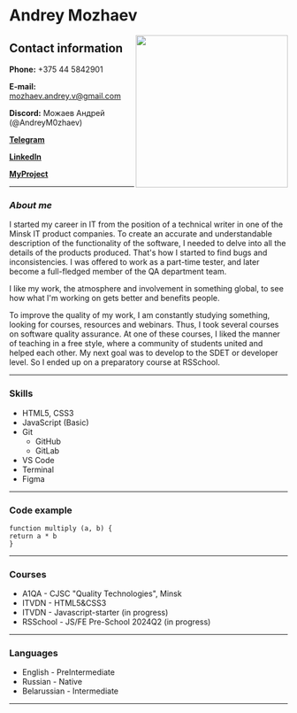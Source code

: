 # Andrey Mozhaev
<img src="../../../img/photo.png" width="275" align="right"/>

## Contact information

 **Phone:** +375 44 5842901

 **E-mail:** mozhaev.andrey.v@gmail.com

 **Discord:** Можаев Андрей (@AndreyM0zhaev)

 **[Telegram](https://t.me/iAMSQA)**

 **[LinkedIn](https://www.linkedin.com/in/andrey-mozhaev-a90731133)**

 **[MyProject](https://github.com/AndreyM0zhaev/rsschool-cv/blob/gh-pages/cv.md)**

___

### ***About me***
I started my career in IT from the position of a technical writer in one of the Minsk IT product companies. To create an accurate and understandable description of the functionality of the software, I needed to delve into all the details of the products produced. That's how I started to find bugs and inconsistencies. I was offered to work as a part-time tester, and later become a full-fledged member of the QA department team. 

I like my work, the atmosphere and involvement in something global, to see how what I'm working on gets better and benefits people. 

To improve the quality of my work, I am constantly studying something, looking for courses, resources and webinars. Thus, I took several courses on software quality assurance. At one of these courses, I liked the manner of teaching in a free style, where a community of students united and helped each other. My next goal was to develop to the SDET or developer level. So I ended up on a preparatory course at RSSchool.

___

### Skills
* HTML5, CSS3
* JavaScript (Basic)
* Git 
    + GitHub
    + GitLab
* VS Code
* Terminal
* Figma

___

### Code example

```
function multiply (a, b) {
return a * b
}
```

___

### Courses

* A1QA - CJSC "Quality Technologies", Minsk
* ITVDN - HTML5&CSS3
* ITVDN - Javascript-starter (in progress)
* RSSchool - JS/FE Pre-School 2024Q2 (in progress)

___

### Languages

* English - PreIntermediate
* Russian - Native
* Belarussian - Intermediate

___